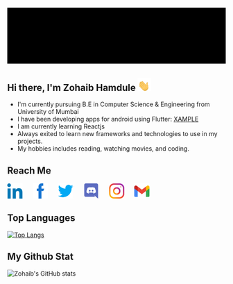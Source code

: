 <img src="resources/cover.gif" alt="Header_gif"></img>

## Hi there, I'm Zohaib Hamdule <img src="resources/wave_hand.gif" height=30 width=auto></img>
- I'm currently pursuing B.E in Computer Science & Engineering from University of Mumbai
- I have been developing apps for android using Flutter: <a href="https://play.google.com/store/apps/dev?id=5723138007978040734" target="_blank">XAMPLE</a>
- I am currently learning Reactjs
- Always exited to learn new frameworks and technologies to use in my projects.
- My hobbies includes reading, watching movies, and coding.

## Reach Me

<a href="https://www.linkedin.com/in/zohaibhamdule/" target="_blank">
<img src="resources/linkedin.png", height="35" width="auto" alt="Linked_In"></img></a>
&nbsp;&nbsp;&nbsp;&nbsp;

<a href="https://www.facebook.com/zohaib.hamdulay/" target="_blank">
<img src="resources/facebook.png" height="35" width="auto" alt="Facebook"></img></a>
&nbsp;&nbsp;&nbsp;&nbsp;

<a href="https://twitter.com/zohaib_hamdule" target="_blank">
<img src="resources/twitter.png" height="35" width="auto" alt="Twitter"></img></a>
&nbsp;&nbsp;&nbsp;&nbsp;

<a href="https://discord.com/users/468770847881035776" target="_blank">
<img src="resources/discord.png" height="35" width="auto" alt="Discord"></img></a>
&nbsp;&nbsp;&nbsp;&nbsp;

<a href="https://www.instagram.com/zohaib_hamdule/" target="_blank">
<img src="resources/instagram.png" height="35" width="auto" alt="Instagram"></img></a>
&nbsp;&nbsp;&nbsp;&nbsp;

<a href="mailto:zohaib2002@gmail.com" target="_blank">
<img src="resources/mail.png" height="35" width="auto" alt="Email"></img></a>

## Top Languages
[![Top Langs](https://github-readme-stats.vercel.app/api/top-langs/?username=zohaib2002&layout=compact&theme=radical)](https://github.com/anuraghazra/github-readme-stats)

## My Github Stat
![Zohaib's GitHub stats](https://github-readme-stats.vercel.app/api?username=zohaib2002&theme=radical)

<!---
zohaib2002/zohaib2002 is a ✨ special ✨ repository because its `README.md` (this file) appears on your GitHub profile.
You can click the Preview link to take a look at your changes.
--->
